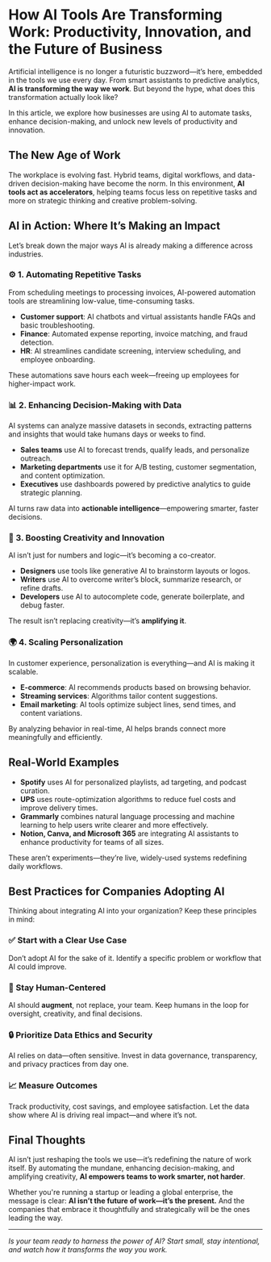 # How AI Tools Are Transforming Work: Productivity, Innovation, and the Future of Business

Artificial intelligence is no longer a futuristic buzzword—it’s here, embedded in the tools we use every day. From smart assistants to predictive analytics, **AI is transforming the way we work**. But beyond the hype, what does this transformation actually look like?

In this article, we explore how businesses are using AI to automate tasks, enhance decision-making, and unlock new levels of productivity and innovation.

## The New Age of Work

The workplace is evolving fast. Hybrid teams, digital workflows, and data-driven decision-making have become the norm. In this environment, **AI tools act as accelerators**, helping teams focus less on repetitive tasks and more on strategic thinking and creative problem-solving.

## AI in Action: Where It’s Making an Impact

Let’s break down the major ways AI is already making a difference across industries.

### ⚙️ 1. **Automating Repetitive Tasks**

From scheduling meetings to processing invoices, AI-powered automation tools are streamlining low-value, time-consuming tasks.

- **Customer support**: AI chatbots and virtual assistants handle FAQs and basic troubleshooting.
- **Finance**: Automated expense reporting, invoice matching, and fraud detection.
- **HR**: AI streamlines candidate screening, interview scheduling, and employee onboarding.

These automations save hours each week—freeing up employees for higher-impact work.

### 📊 2. **Enhancing Decision-Making with Data**

AI systems can analyze massive datasets in seconds, extracting patterns and insights that would take humans days or weeks to find.

- **Sales teams** use AI to forecast trends, qualify leads, and personalize outreach.
- **Marketing departments** use it for A/B testing, customer segmentation, and content optimization.
- **Executives** use dashboards powered by predictive analytics to guide strategic planning.

AI turns raw data into **actionable intelligence**—empowering smarter, faster decisions.

### 🧠 3. **Boosting Creativity and Innovation**

AI isn’t just for numbers and logic—it’s becoming a co-creator.

- **Designers** use tools like generative AI to brainstorm layouts or logos.
- **Writers** use AI to overcome writer’s block, summarize research, or refine drafts.
- **Developers** use AI to autocomplete code, generate boilerplate, and debug faster.

The result isn’t replacing creativity—it’s **amplifying it**.

### 🌍 4. **Scaling Personalization**

In customer experience, personalization is everything—and AI is making it scalable.

- **E-commerce**: AI recommends products based on browsing behavior.
- **Streaming services**: Algorithms tailor content suggestions.
- **Email marketing**: AI tools optimize subject lines, send times, and content variations.

By analyzing behavior in real-time, AI helps brands connect more meaningfully and efficiently.

## Real-World Examples

- **Spotify** uses AI for personalized playlists, ad targeting, and podcast curation.
- **UPS** uses route-optimization algorithms to reduce fuel costs and improve delivery times.
- **Grammarly** combines natural language processing and machine learning to help users write clearer and more effectively.
- **Notion, Canva, and Microsoft 365** are integrating AI assistants to enhance productivity for teams of all sizes.

These aren’t experiments—they’re live, widely-used systems redefining daily workflows.

## Best Practices for Companies Adopting AI

Thinking about integrating AI into your organization? Keep these principles in mind:

### ✅ Start with a Clear Use Case

Don’t adopt AI for the sake of it. Identify a specific problem or workflow that AI could improve.

### 🔄 Stay Human-Centered

AI should **augment**, not replace, your team. Keep humans in the loop for oversight, creativity, and final decisions.

### 🔒 Prioritize Data Ethics and Security

AI relies on data—often sensitive. Invest in data governance, transparency, and privacy practices from day one.

### 📈 Measure Outcomes

Track productivity, cost savings, and employee satisfaction. Let the data show where AI is driving real impact—and where it’s not.

## Final Thoughts

AI isn’t just reshaping the tools we use—it’s redefining the nature of work itself. By automating the mundane, enhancing decision-making, and amplifying creativity, **AI empowers teams to work smarter, not harder**.

Whether you're running a startup or leading a global enterprise, the message is clear: **AI isn’t the future of work—it’s the present.** And the companies that embrace it thoughtfully and strategically will be the ones leading the way.

---

*Is your team ready to harness the power of AI? Start small, stay intentional, and watch how it transforms the way you work.*
